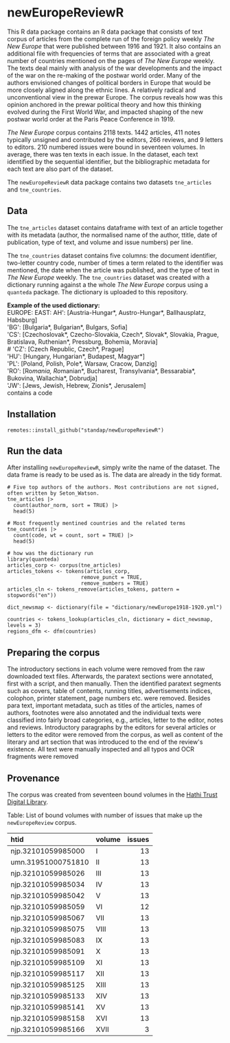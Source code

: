 # newEuropeReviewR
This R data package contains an R data package that consists of text corpus of articles from the complete run of the foreign policy weekly _The New Europe_ that were published between 1916 and 1921. It also contains an additional file with frequencies of terms that are associated with a great number of countries mentioned on the pages of _The New Europe_ weekly. The texts deal mainly with analysis of the war developments and the impact of the war on the re-making of the postwar world order. Many of the authors envisioned changes of political borders in Europe that would be more closely aligned along the ethnic lines. A relatively radical and unconventional view in the prewar Europe. The corpus reveals how was this opinion anchored in the prewar political theory and how this thinking evolved during the First World War, and impacted shaping of the new postwar world order at the Paris Peace Conference in 1919.

_The New Europe_ corpus contains 2118 texts. 1442 articles, 411 notes typically unsigned and contributed by the editors, 266 reviews, and 9 letters to editors. 210 numbered issues were bound in seventeen volumes. In average, there was ten texts in each issue. In the dataset, each text identified by the sequential identifier, but the bibliographic metadata for each text are also part of the dataset.

The `newEuropeReviewR` data package contains two datasets `tne_articles` and `tne_countries`. 

## Data
The `tne_articles` dataset contains dataframe with text of an article together with its metadata (author, the normalised name of the author, ttitle, date of publication, type of text, and volume and issue numbers) per line.

The `tne_countries` dataset contains five columns: the document identifier, two-letter  country code, number of times a term related to the identifier was mentioned, the date when the article was published, and the type of text in _The New Europe_ weekly. The `tne_countries` dataset was created with a dictionary running against a the whole _The New Europe_  corpus using a `quanteda` package. The dictionary is uploaded to this repository. 

**Example of the used dictionary:**   
EUROPE:
  EAST:
     AH': [Austria-Hungar*, Austro-Hungar*, Ballhausplatz, Habsburg]  
    'BG': [Bulgaria*, Bulgarian*, Bulgars, Sofia]  
    'CS': [Czechoslovak*, Czecho-Slovakia, Czech*, Slovak*, Slovakia, Prague, Bratislava, Ruthenian*, Pressburg, Bohemia, Moravia]  
\#  'CZ': [Czech Republic, Czech*, Prague]  
    'HU': [Hungary, Hungarian*, Budapest, Magyar*]  
    'PL': [Poland, Polish, Pole*, Warsaw, Cracow, Danzig]  
    'RO': [Ro*mania, Ro*manian*, Bucharest, Transylvania*, Bessarabia*, Bukovina, Wallachia*, Dobrudja]  
    'JW': [Jews, Jewish, Hebrew, Zionis*, Jerusalem]  
   contains a code 


## Installation

```
remotes::install_github("standap/newEuropeReviewR")
```

## Run the data

After installing `newEuropeReviewR`, simply write the name of the dataset. The data frame is ready to be used as is. The data are already in the tidy format.

```
# Five top authors of the authors. Most contributions are not signed, often written by Seton_Watson.
tne_articles |> 
  count(author_norm, sort = TRUE) |> 
  head(5)
```

```
# Most frequently mentined countries and the related terms
tne_countries |> 
  count(code, wt = count, sort = TRUE) |> 
  head(5)
```

```
# how was the dictionary run
library(quanteda)
articles_corp <- corpus(tne_articles)
articles_tokens <- tokens(articles_corp, 
                        remove_punct = TRUE, 
                        remove_numbers = TRUE)
articles_cln <- tokens_remove(articles_tokens, pattern = stopwords("en"))

dict_newsmap <- dictionary(file = "dictionary/newEurope1918-1920.yml")

countries <- tokens_lookup(articles_cln, dictionary = dict_newsmap, levels = 3)
regions_dfm <- dfm(countries)
```
## Preparing the corpus
The introductory sections in each volume were removed from the raw downloaded text files. Afterwards, the paratext sections were annotated, first with a script, and then manually. Then the identified paratext segments such as covers, table of contents, running titles, advertisements indices, colophon, printer statement, page numbers etc. were removed. Besides para text, important metadata, such as titles of the articles, names of authors, footnotes were  also annotated and the individual texts were classified into fairly broad categories, e.g., articles, letter to the editor, notes and reviews. Introductory paragraphs by the editors for several articles or letters to the editor were removed from the corpus, as well as content of the literary and art section that was introduced to the end of the review's existence. All text were manually inspected and all typos and OCR fragments were removed

## Provenance

The corpus was created from seventeen bound volumes in the [Hathi Trust Digital Library](https://www.hathitrust.org/). 

Table: List of bound volumes with number of issues that make up the `newEuropeReview` corpus.
   
|htid               |volume | issues|
|:------------------|:------|------:|
|njp.32101059985000 |I      |     13|
|umn.31951000751810 |II     |     13|
|njp.32101059985026 |III    |     13|
|njp.32101059985034 |IV     |     13|
|njp.32101059985042 |V      |     13|
|njp.32101059985059 |VI     |     12|
|njp.32101059985067 |VII    |     13|
|njp.32101059985075 |VIII   |     13|
|njp.32101059985083 |IX     |     13|
|njp.32101059985091 |X      |     13|
|njp.32101059985109 |XI     |     13|
|njp.32101059985117 |XII    |     13|
|njp.32101059985125 |XIII   |     13|
|njp.32101059985133 |XIV    |     13|
|njp.32101059985141 |XV     |     13|
|njp.32101059985158 |XVI    |     13|
|njp.32101059985166 |XVII   |      3|


